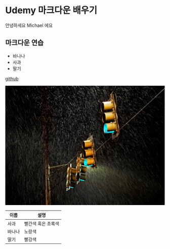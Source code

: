 # Udemy 마크다운 배우기

안녕하세요 Michael 에요

## 마크다운 연습

- 바나나
- 사과
- 딸기

[github](https://github.com)

![이미지](pexels-blue-ox-studio-1686961.jpg)

| 이름 | 설명 |
| --- | --- |
| 사과 | 빨간색 혹은 초록색 |
| 바나나 | 노랑색 |
| 딸기 | 빨강색 |
